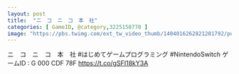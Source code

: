 ```yaml
---
layout: post
title:  "ニ　コ　ニ　コ　本　社"
categories: [ GameID, @category,3225150770 ]
image: "https://pbs.twimg.com/ext_tw_video_thumb/1404016262821281792/pu/img/ZLkRmwjf9Yjv0ne-.jpg"
---
```

ニ　コ　ニ　コ　本　社
 #はじめてゲームプログラミング #NintendoSwitch
ゲームID : G 000 CDF 78F https://t.co/gSFI18kY3A
